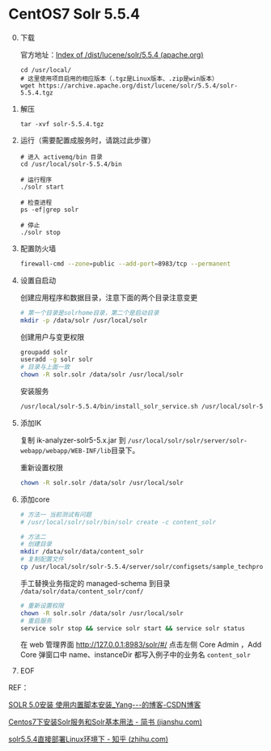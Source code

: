 # CentOS7 Solr 5.5.4

0. 下载

    官方地址：[Index of /dist/lucene/solr/5.5.4 (apache.org)](https://archive.apache.org/dist/lucene/solr/5.5.4/)

    ```shell
    cd /usr/local/
    # 这里使用项目启用的相应版本（.tgz是Linux版本、.zip是win版本）
    wget https://archive.apache.org/dist/lucene/solr/5.5.4/solr-5.5.4.tgz
    ```

1. 解压

   ```shell
   tar -xvf solr-5.5.4.tgz
   ```

2. 运行（需要配置成服务时，请跳过此步骤）

   ```shell
   # 进入 activemq/bin 目录
   cd /usr/local/solr-5.5.4/bin
   
   # 运行程序
   ./solr start
   
   # 检查进程
   ps -ef|grep solr
   
   # 停止
   ./solr stop
   ```

3. 配置防火墙

   ```bash
   firewall-cmd --zone=public --add-port=8983/tcp --permanent
   ```

4. 设置自启动

   创建应用程序和数据目录，注意下面的两个目录注意变更

   ```sh
   # 第一个目录是solrhome目录，第二个是启动目录
   mkdir -p /data/solr /usr/local/solr
   ```

   创建用户与变更权限

   ```sh
   groupadd solr
   useradd -g solr solr
   # 目录与上面一致
   chown -R solr.solr /data/solr /usr/local/solr
   ```

   安装服务

   ```sh
   /usr/local/solr-5.5.4/bin/install_solr_service.sh /usr/local/solr-5.5.4.tgz -d /data/solr -i /usr/local/solr
   ```

5. 添加IK

   复制 ik-analyzer-solr5-5.x.jar 到 `/usr/local/solr/solr/server/solr-webapp/webapp/WEB-INF/lib`目录下。

   重新设置权限

   ```sh
   chown -R solr.solr /data/solr /usr/local/solr 
   ```

6. 添加core

   ```sh
   # 方法一 当前测试有问题
   # /usr/local/solr/solr/bin/solr create -c content_solr
   
   # 方法二
   # 创建目录
   mkdir /data/solr/data/content_solr
   # 复制配置文件
   cp /usr/local/solr/solr-5.5.4/server/solr/configsets/sample_techproducts_configs/* /data/solr/data/content_solr/ -Rf
   ```

   手工替换业务指定的 managed-schema 到目录 `/data/solr/data/content_solr/conf/`

   ```sh
   # 重新设置权限
   chown -R solr.solr /data/solr /usr/local/solr 
   # 重启服务
   service solr stop && service solr start && service solr status
   ```

   在 web 管理界面 http://127.0.0.1:8983/solr/#/ 点击左侧 Core Admin ，Add Core 弹窗口中 name、instanceDir 都写入例子中的业务名 `content_solr`

7. EOF

REF：

[SOLR 5.0安装 使用内置脚本安装_Yang---的博客-CSDN博客](https://blog.csdn.net/u011513049/article/details/44887519)

[Centos7下安装Solr服务和Solr基本用法 - 简书 (jianshu.com)](https://www.jianshu.com/p/46af12966ac5)

[solr5.5.4直接部署Linux环境下 - 知乎 (zhihu.com)](https://zhuanlan.zhihu.com/p/30734525)
